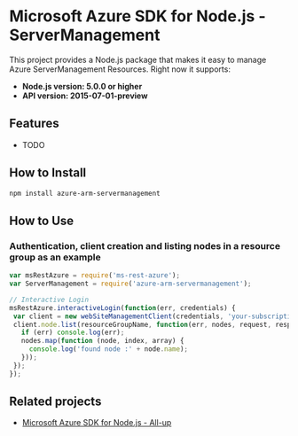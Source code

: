 # Microsoft Azure SDK for Node.js - ServerManagement

This project provides a Node.js package that makes it easy to manage Azure ServerManagement Resources. Right now it supports:
- **Node.js version: 5.0.0 or higher**
- **API version: 2015-07-01-preview**

## Features

 - TODO

## How to Install

```bash
npm install azure-arm-servermanagement
```

## How to Use

### Authentication, client creation and listing nodes in a resource group as an example

 ```javascript
 var msRestAzure = require('ms-rest-azure');
 var ServerManagement = require('azure-arm-servermanagement');
 
 // Interactive Login
 msRestAzure.interactiveLogin(function(err, credentials) {
  var client = new webSiteManagementClient(credentials, 'your-subscription-id');
  client.node.list(resourceGroupName, function(err, nodes, request, response) {
    if (err) console.log(err);
    nodes.map(function (node, index, array) {
      console.log('found node :' + node.name);
    }));
  });
 });
 ```

## Related projects

- [Microsoft Azure SDK for Node.js - All-up](https://github.com/WindowsAzure/azure-sdk-for-node)
